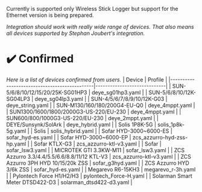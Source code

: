 Currently is supported only Wireless Stick Logger but support for the Ethernet version is being prepared.

_Integration should work with really wide range of devices. That also means all devices supported by Stephan Joubert's integration._

# ✔️ Confirmed
_Here is a list of devices confirmed from users._
| Device                                       | Profile                     |
|----------------------------------------------|-----------------------------|
| SUN-5/6/8/10/12/15/20/25K-SG01HP3            | deye_sg01hp3.yaml           |
| SUN-5/6/8/10/12K-SG04LP3                     | deye_sg04lp3.yaml           |
| SUN-4/5/6/7/8/9/10/12K-G03                   | deye_string.yaml            |
| SUN-M130/160/180/200G4-EU-Q0                 | deye_4mppt.yaml             |
| SUN1300/1600/1800/2000G3-US-220/EU-230       | deye_4mppt.yaml             |
| SUN600/800/1000G3-US-220/EU-230              | deye_2mppt.yaml             |
| DEYE/Sunsynk/SolArk                          | deye_hybrid.yaml            |
| Solis 1P8K-5G                                | solis_1p8k-5g.yaml          |
| Solis                                        | solis_hybrid.yaml           |
| Sofar HYD-3000~6000-ES                       | sofar_hyd-es.yaml           |
| Sofar HYD-3000~6000-EP                       | zcs_azzurro-hyd-zss-hp.yaml |
| Sofar KTLX-G3                                | zcs_azzurro-ktl-v3.yaml     |
| Sofar                                        | sofar_lsw3.yaml             |
| MICROTEK GTI 3.3KW-M11                       | sofar_lsw3.yaml             |
| ZCS Azzurro 3.3/4.4/5.5/6.6/8.8/11/12 KTL-V3 | zcs_azzurro-ktl-v3.yaml     |
| ZCS Azzurro 3PH HYD 10/15/20k ZSS            | sofar_g3hyd.yaml            |
| ZCS Azzurro HYD 3/6k ZSS                     | sofar_hyd-es.yaml           |
| Megarevo R6-15KH3                            | megarevo_r-3h.yaml          |
| Pylontech Force H1/H2/H3                     | pylontech_Force-H.yaml      |
| Solarman Smart Meter DTSD422-D3              | solarman_dtsd422-d3.yaml    |